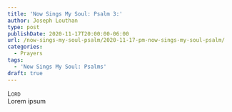 ```yaml
---
title: 'Now Sings My Soul: Psalm 3:'
author: Joseph Louthan
type: post
publishDate: 2020-11-17T20:00:00-06:00
url: /now-sings-my-soul-psalm/2020-11-17-pm-now-sings-my-soul-psalm/
categories:
  - Prayers
tags:
  - 'Now Sings My Soul: Psalms'
draft: true
---
```


</pre>
<div style="font-variant: small-caps;">Lord</div>
Lorem ipsum
</pre>
